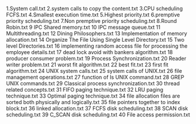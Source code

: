 
 1.System call.txt
 2.system calls to copy the content.txt
 3.CPU scheduling FCFS.txt
 4.Smallest execution time.txt
 5.Highest priority.txt
 6.premptive priority scheduling.txt
 7.Non premptive priority scheduling.txt
 8.Round Robin.txt
 9 IPC Shared memory.txt
 10 IPC message queue.txt
 11 Multithreading.txt
 12 Dining Philosophers.txt
 13 Implementation of memory allocation.txt
 14 Organize The File Using Single Level Directory.txt
 15 Two level Directories.txt
 16 implementing random access file for processing the employee details.txt
 17 dead lock avoid with bankers algorithm.txt
 18 producer consumer problem.txt
 19 Process Synchronization.txt
 20 Reader writer problem.txt
 21 worst fit algorithm.txt
 22 best fit.txt
 23  first fit algorithm.txt
 24 UNIX system calls.txt
 25 system calls of UNIX.txt
 26 file management operations.txt
 27 function of Is UNIX command.txt
 28 GREP UNIX commands.txt
 29 Classical process synchronization.txt
 30 thread related concepts.txt
 31 FIFO paging technique.txt
 32 LRU paging technique.txt
 33 Optimal paging technique.txt
 34 file allocation files are sorted both physically and logically.txt
 35 file pointers together to index block.txt
 36 linked allocation.txt
 37 FCFS disk scheduling.txt
 38 SCAN disk scheduling.txt
 39 C_SCAN disk scheduling.txt
 40 File access permission.txt
